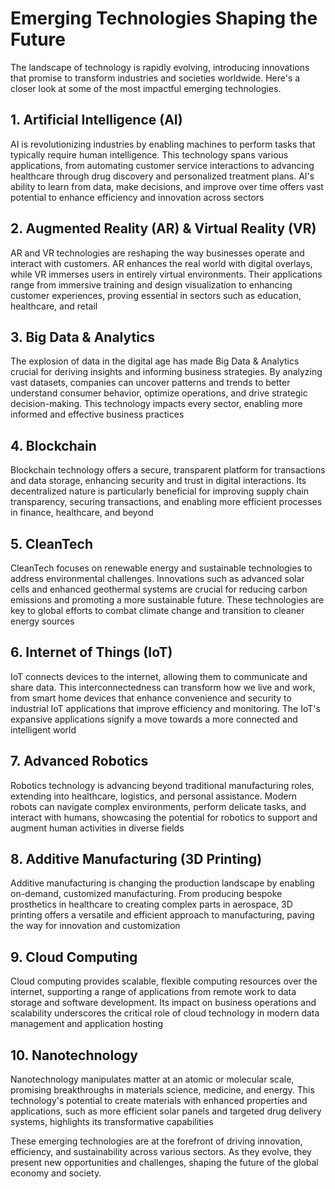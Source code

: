 # Emerging Technologies Shaping the Future

The landscape of technology is rapidly evolving, introducing innovations that promise to transform industries and societies worldwide. Here's a closer look at some of the most impactful emerging technologies.

## 1. Artificial Intelligence (AI)

AI is revolutionizing industries by enabling machines to perform tasks that typically require human intelligence. This technology spans various applications, from automating customer service interactions to advancing healthcare through drug discovery and personalized treatment plans. AI's ability to learn from data, make decisions, and improve over time offers vast potential to enhance efficiency and innovation across sectors

## 2. Augmented Reality (AR) & Virtual Reality (VR)

AR and VR technologies are reshaping the way businesses operate and interact with customers. AR enhances the real world with digital overlays, while VR immerses users in entirely virtual environments. Their applications range from immersive training and design visualization to enhancing customer experiences, proving essential in sectors such as education, healthcare, and retail
## 3. Big Data & Analytics

The explosion of data in the digital age has made Big Data & Analytics crucial for deriving insights and informing business strategies. By analyzing vast datasets, companies can uncover patterns and trends to better understand consumer behavior, optimize operations, and drive strategic decision-making. This technology impacts every sector, enabling more informed and effective business practices

## 4. Blockchain

Blockchain technology offers a secure, transparent platform for transactions and data storage, enhancing security and trust in digital interactions. Its decentralized nature is particularly beneficial for improving supply chain transparency, securing transactions, and enabling more efficient processes in finance, healthcare, and beyond


## 5. CleanTech

CleanTech focuses on renewable energy and sustainable technologies to address environmental challenges. Innovations such as advanced solar cells and enhanced geothermal systems are crucial for reducing carbon emissions and promoting a more sustainable future. These technologies are key to global efforts to combat climate change and transition to cleaner energy sources
## 6. Internet of Things (IoT)

IoT connects devices to the internet, allowing them to communicate and share data. This interconnectedness can transform how we live and work, from smart home devices that enhance convenience and security to industrial IoT applications that improve efficiency and monitoring. The IoT's expansive applications signify a move towards a more connected and intelligent world

## 7. Advanced Robotics

Robotics technology is advancing beyond traditional manufacturing roles, extending into healthcare, logistics, and personal assistance. Modern robots can navigate complex environments, perform delicate tasks, and interact with humans, showcasing the potential for robotics to support and augment human activities in diverse fields
## 8. Additive Manufacturing (3D Printing)

Additive manufacturing is changing the production landscape by enabling on-demand, customized manufacturing. From producing bespoke prosthetics in healthcare to creating complex parts in aerospace, 3D printing offers a versatile and efficient approach to manufacturing, paving the way for innovation and customization

## 9. Cloud Computing

Cloud computing provides scalable, flexible computing resources over the internet, supporting a range of applications from remote work to data storage and software development. Its impact on business operations and scalability underscores the critical role of cloud technology in modern data management and application hosting

## 10. Nanotechnology

Nanotechnology manipulates matter at an atomic or molecular scale, promising breakthroughs in materials science, medicine, and energy. This technology's potential to create materials with enhanced properties and applications, such as more efficient solar panels and targeted drug delivery systems, highlights its transformative capabilities

These emerging technologies are at the forefront of driving innovation, efficiency, and sustainability across various sectors. As they evolve, they present new opportunities and challenges, shaping the future of the global economy and society.
